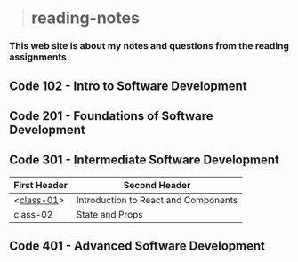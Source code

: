 ># reading-notes

### This web site is about my notes and questions from the reading assignments 

## Code 102 - Intro to Software Development
## Code 201 - Foundations of Software Development
## Code 301 - Intermediate Software Development
| First Header  | Second Header |
| ------------- | ------------- |
|  <[class-01](./class-01.md)>      | Introduction to React and Components  |
| class-02      | State and Props |
## Code 401 - Advanced Software Development